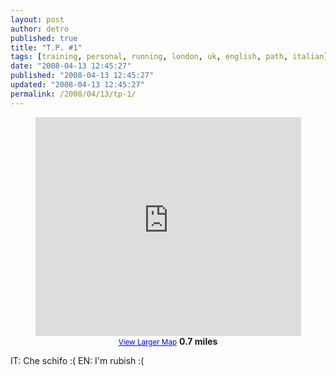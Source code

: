 ```yaml
---
layout: post
author: detro
published: true
title: "T.P. #1"
tags: [training, personal, running, london, uk, english, path, italian]
date: "2008-04-13 12:45:27"
published: "2008-04-13 12:45:27"
updated: "2008-04-13 12:45:27"
permalink: /2008/04/13/tp-1/
---
```


<div align="center">
<iframe width="425" height="350" frameborder="0" scrolling="no" marginheight="0" marginwidth="0" src="http://maps.google.co.uk/maps?f=d&amp;hl=en&amp;geocode=11736084718721600798,51.503680,-0.107340%3B7049602886713517757,51.506950,-0.104510%3B14304846754349631592,51.511300,-0.104670%3B120167797972590816,51.503210,-0.106940%3B16891571513991692046,51.502810,-0.108150&amp;saddr=Greet+St+%4051.503680,+-0.107340&amp;daddr=A201%2FBlackfriars+Rd+%4051.506950,+-0.104510+to:A201%2FVictoria+Embankment+%4051.511300,+-0.104670+to:B300%2FThe+Cut+%4051.502810,+-0.108150&amp;mra=pr&amp;mrcr=1&amp;via=1&amp;sll=51.507167,-0.106945&amp;sspn=0.015412,0.041456&amp;ie=UTF8&amp;ll=51.507167,-0.106945&amp;spn=0.015412,0.041456&amp;output=embed&amp;s=AARTsJq0oEK9cLmlFW_jgNvBE9rZHNE6Hw"></iframe><br /><small><a href="http://maps.google.co.uk/maps?f=d&amp;hl=en&amp;geocode=11736084718721600798,51.503680,-0.107340%3B7049602886713517757,51.506950,-0.104510%3B14304846754349631592,51.511300,-0.104670%3B120167797972590816,51.503210,-0.106940%3B16891571513991692046,51.502810,-0.108150&amp;saddr=Greet+St+%4051.503680,+-0.107340&amp;daddr=A201%2FBlackfriars+Rd+%4051.506950,+-0.104510+to:A201%2FVictoria+Embankment+%4051.511300,+-0.104670+to:B300%2FThe+Cut+%4051.502810,+-0.108150&amp;mra=pr&amp;mrcr=1&amp;via=1&amp;sll=51.507167,-0.106945&amp;sspn=0.015412,0.041456&amp;ie=UTF8&amp;ll=51.507167,-0.106945&amp;spn=0.015412,0.041456&amp;source=embed" style="color:#0000FF;text-align:left">View Larger Map</a></small>
<strong>0.7 miles</strong>
</div>

IT: Che schifo :(
EN: I'm rubish :(
